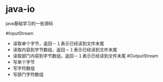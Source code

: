 # java-io
java基础学习的一些源码

#InputStream
* 读取单个字节，返回－１表示已经读到文件末尾
* 读取内容到字节数组，返回－１表示已经读到文件末尾
* 读取部门内容到字节数组，返回－１表示已经读到文件末尾
#OutputStream
* 写单个字节
* 写字符数组
* 写部门字符数组

